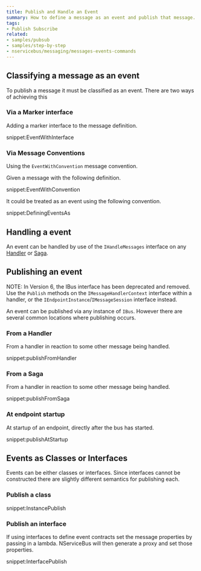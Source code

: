 ```yaml
---
title: Publish and Handle an Event
summary: How to define a message as an event and publish that message.
tags:
- Publish Subscribe
related:
- samples/pubsub
- samples/step-by-step
- nservicebus/messaging/messages-events-commands
---
```



## Classifying a message as an event

To publish a message it must be classified as an event. There are two ways of achieving this


### Via a Marker interface

Adding a marker interface to the message definition.

snippet:EventWithInterface


### Via Message Conventions

Using the `EventWithConvention` message convention.

Given a message with the following definition.

snippet:EventWithConvention

It could be treated as an event using the following convention.

snippet:DefiningEventsAs


## Handling a event

An event can be handled by use of the `IHandleMessages` interface on any [Handler](/nservicebus/handlers) or [Saga](/nservicebus/sagas).

## Publishing an event

NOTE: In Version 6, the IBus interface has been deprecated and removed. Use the `Publish` methods on the `IMessageHandlerContext` interface within a handler, or the `IEndpointInstance`/`IMessageSession` interface instead.

An event can be published via any instance of `IBus`. However there are several common locations where publishing occurs.


### From a Handler

From a handler in reaction to some other message being handled.

snippet:publishFromHandler


### From a Saga

From a handler in reaction to some other message being handled.

snippet:publishFromSaga


### At endpoint startup

At startup of an endpoint, directly after the bus has started.

snippet:publishAtStartup


## Events as Classes or Interfaces

Events can be either classes or interfaces. Since interfaces cannot be constructed there are slightly different semantics for publishing each.


### Publish a class

snippet:InstancePublish


### Publish an interface

If using interfaces to define event contracts set the message properties by passing in a lambda. NServiceBus will then generate a proxy and set those properties.

snippet:InterfacePublish
